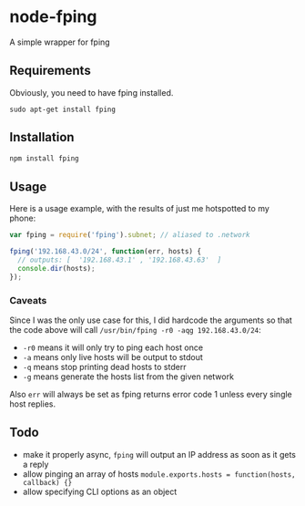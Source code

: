 # node-fping

A simple wrapper for fping

## Requirements

Obviously, you need to have fping installed.

```
sudo apt-get install fping
```

## Installation

```sh
npm install fping
```

## Usage

Here is a usage example, with the results of just me hotspotted to my phone:

```js
var fping = require('fping').subnet; // aliased to .network

fping('192.168.43.0/24', function(err, hosts) {
  // outputs: [  '192.168.43.1' , '192.168.43.63'  ]
  console.dir(hosts);
});
```

### Caveats

Since I was the only use case for this, I did hardcode the arguments so that the code above will call `/usr/bin/fping -r0 -aqg 192.168.43.0/24`:

* `-r0` means it will only try to ping each host once
* `-a` means only live hosts will be output to stdout
* `-q` means stop printing dead hosts to stderr
* `-g` means generate the hosts list from the given network

Also `err` will always be set as fping returns error code 1 unless every single host replies.

## Todo

* make it properly async, `fping` will output an IP address as soon as it gets a reply
* allow pinging an array of hosts `module.exports.hosts = function(hosts, callback) {}`
* allow specifying CLI options as an object
